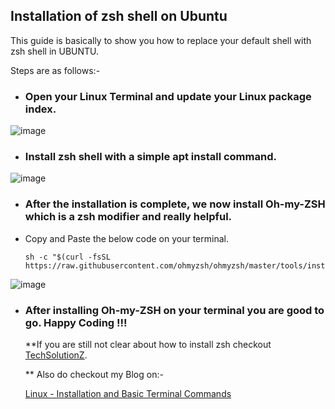<h2>Installation of zsh shell on Ubuntu </h2>

This guide is basically to show you how to replace your default shell with zsh shell in UBUNTU.

Steps are as follows:-

- <h3> Open your Linux Terminal and update your Linux package index.</h3>

![image](https://user-images.githubusercontent.com/101946115/208233388-c4cd742c-3669-41d5-a49b-ce486dd1b2bb.png)

- <h3> Install zsh shell with a simple <b>apt install</b> command.
  
![image](https://user-images.githubusercontent.com/101946115/208233439-906154f9-f6f6-452b-9f8c-20a4dcacd5c7.png)
  
- <h3>After the installation is complete, we now install Oh-my-ZSH which is a zsh modifier and really helpful.</h3>
  
- Copy and Paste the below code on your terminal.
  
  ```
  sh -c "$(curl -fsSL https://raw.githubusercontent.com/ohmyzsh/ohmyzsh/master/tools/install.sh)"
  ```
  
![image](https://user-images.githubusercontent.com/101946115/208233749-2cea5b8e-734b-4e3d-8d57-58332f3ccd44.png)

  
- <h3>After installing Oh-my-ZSH on your terminal you are good to go. Happy Coding !!!</h3>
  
  **If you are still not clear about how to install zsh checkout [TechSolutionZ](https://www.youtube.com/watch?v=-s3Yjzu4P4o&t=90s).
  
  ** Also do checkout my Blog on:-
  
  [Linux - Installation and Basic Terminal Commands](https://mydevopsjourney.hashnode.dev/linux-and-its-basic-terminal-commands)



